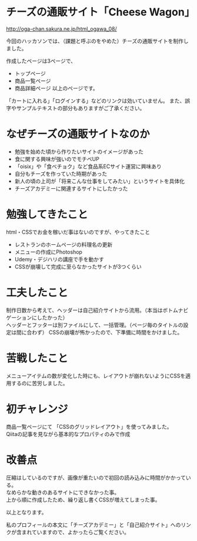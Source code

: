 # チーズの通販サイト「Cheese Wagon」
http://oga-chan.sakura.ne.jp/html_ogawa_08/  

今回のハッカソンでは、（課題と呼ぶのをやめた）チーズの通販サイトを制作しました。

作成したページは3ページで、  
* トップページ
* 商品一覧ページ
* 商品詳細ページ
以上のページです。

「カートに入れる」「ログインする」などのリンクは効いていません。
また、誤字やサンプルテキストの部分もありますがご了承ください。

# なぜチーズの通販サイトなのか

* 勉強を始めた頃から作りたいサイトのイメージがあった
* 食に関する興味が強いのでモチベUP
* 「oisix」や「食べチョク」など食品系ECサイト運営に興味あり
* 自分もチーズを作っていた時期があった
* 新人の頃の上司が「将来こんな仕事をしてみたい」というサイトを具体化
* チーズアカデミーに関連するサイトにしたかった

# 勉強してきたこと
html・CSSでお金を稼いだ事はないのですが、やってきたこと
* レストランのホームページの料理名の更新
* メニューの作成にPhotoshop
* Udemy・デジハリの講座で手を動かす
* CSSが崩壊して完成に至らなかったサイトが3つくらい

# 工夫したこと
制作日数から考えて、ヘッダーは自己紹介サイトから流用。（本当はボトムナビゲーションにしたかった）  
ヘッダーとフッターは別ファイルにして、一括管理。（ページ毎のタイトルの設定は間に合わず）
CSSの崩壊が怖かったので、下準備に時間をかけました。

# 苦戦したこと
メニューアイテムの数が変化した時にも、レイアウトが崩れないようにCSSを適用するのに苦労しました。

# 初チャレンジ
商品一覧ページにて  「CSSのグリッドレイアウト」を使ってみました。  
Qiitaの記事を見ながら基本的なプロパティのみで作成

# 改善点
圧縮はしているのですが、画像が重たいので初回の読み込みに時間がかかっている。  
なめらかな動きのあるサイトにできなかった事。  
上から順に作成したため、繰り返し書くCSSが増えてしまった事。

以上となります。

私のプロフィールの本文に「チーズアカデミー」と「自己紹介サイト」へのリンクが含まれていますので、よかったらご覧ください。